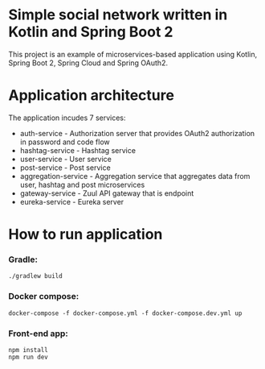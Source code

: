 # Simple social network written in Kotlin and Spring Boot 2

This project is an example of microservices-based application using Kotlin, Spring Boot 2, Spring Cloud and Spring OAuth2.

# Application architecture

The application incudes 7 services:
 * auth-service - Authorization server that provides OAuth2 authorization in password and code flow
 * hashtag-service - Hashtag service
 * user-service - User service
 * post-service - Post service
 * aggregation-service - Aggregation service that aggregates data from user, hashtag and post microservices
 * gateway-service - Zuul API gateway that is endpoint
 * eureka-service - Eureka server


# How to run application

### Gradle:
```
./gradlew build
```

### Docker compose:
```
docker-compose -f docker-compose.yml -f docker-compose.dev.yml up
```

### Front-end app:
```
npm install
npm run dev
```
